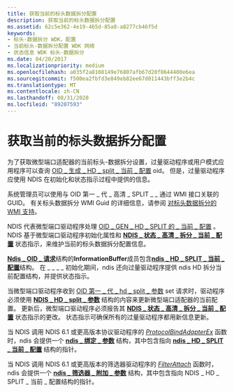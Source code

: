 ```yaml
---
title: 获取当前的标头数据拆分配置
description: 获取当前的标头数据拆分配置
ms.assetid: 62c5e362-4e19-465d-85a8-a8277cb46f5d
keywords:
- 标头-数据拆分 WDK，配置
- 当前标头-数据拆分配置 WDK 网络
- 状态信息 WDK 标头-数据拆分
ms.date: 04/20/2017
ms.localizationpriority: medium
ms.openlocfilehash: a035f2a8108149e76807afb67d20f8644400e6ea
ms.sourcegitcommit: f500ea2fbfd3e849eb82ee67d011443bff3e2b4c
ms.translationtype: MT
ms.contentlocale: zh-CN
ms.lasthandoff: 08/31/2020
ms.locfileid: "89207593"
---
```

# <a name="getting-the-current-header-data-split-configuration"></a>获取当前的标头数据拆分配置





为了获取微型端口适配器的当前标头-数据拆分设置，过量驱动程序或用户模式应用程序可以查询 [OID \_ 生成 \_ HD \_ split \_ 当前 \_ 配置](./oid-gen-hd-split-current-config.md) oid。 但是，过量驱动程序应使用 NDIS 在初始化和状态指示过程中提供的信息。

系统管理员可以使用与 OID 第一 \_ 代 \_ 高清 \_ SPLIT \_ \_ 通过 WMI 接口关联的 GUID。 有关标头数据拆分 WMI Guid 的详细信息，请参阅 [对标头数据拆分的 WMI 支持](wmi-support-for-header-data-split.md)。

NDIS 代表微型端口驱动程序处理 [OID \_ GEN \_ HD \_ SPLIT 的 \_ 当前 \_ 配置](./oid-gen-hd-split-current-config.md) 。 NDIS 基于微型端口驱动程序初始化属性和 [**NDIS \_ 状态 \_ 高清 \_ 拆分 \_ 当前 \_ 配置**](./ndis-status-hd-split-current-config.md) 状态指示，来维护当前的标头数据拆分配置信息。

[**Ndis \_ OID \_ 请求**](/windows-hardware/drivers/ddi/ndis/ns-ndis-_ndis_oid_request)结构的**InformationBuffer**成员包含[**ndis \_ HD \_ SPLIT \_ 当前 \_ 配置**](/windows-hardware/drivers/ddi/ntddndis/ns-ntddndis-_ndis_hd_split_current_config)结构。 在 \_ \_ \_ \_ 初始化期间，ndis 还向过量驱动程序提供 ndis HD 拆分当前配置结构，并提供状态指示。

当微型端口驱动程序收到 [OID 第一 \_ 代 \_ hd \_ split \_ 参数](./oid-gen-hd-split-parameters.md) set 请求时，驱动程序必须使用 [**NDIS \_ HD \_ split \_ 参数**](/windows-hardware/drivers/ddi/ntddndis/ns-ntddndis-_ndis_hd_split_parameters) 结构的内容来更新微型端口适配器的当前配置。 更新后，微型端口驱动程序必须报告其 [**NDIS \_ 状态 \_ 高清 \_ 拆分 \_ 当前 \_ 配置**](./ndis-status-hd-split-current-config.md) 状态指示的更改。 状态指示可确保所有的过量驱动程序都用新信息更新。

当 NDIS 调用 NDIS 6.1 或更高版本协议驱动程序的 [*ProtocolBindAdapterEx*](/windows-hardware/drivers/ddi/ndis/nc-ndis-protocol_bind_adapter_ex) 函数时，ndis 会提供一个 [**ndis \_ 绑定 \_ 参数**](/windows-hardware/drivers/ddi/ndis/ns-ndis-_ndis_bind_parameters) 结构，其中包含指向 [**ndis \_ HD \_ SPLIT \_ 当前 \_ 配置**](/windows-hardware/drivers/ddi/ntddndis/ns-ntddndis-_ndis_hd_split_current_config) 结构的指针。

当 NDIS 调用 NDIS 6.1 或更高版本的筛选器驱动程序的 [*FilterAttach*](/windows-hardware/drivers/ddi/ndis/nc-ndis-filter_attach) 函数时，ndis 会提供一个 [**ndis \_ 筛选器 \_ 附加 \_ 参数**](/windows-hardware/drivers/ddi/ndis/ns-ndis-_ndis_filter_attach_parameters) 结构，其中包含指向 NDIS \_ HD \_ SPLIT \_ 当前 \_ 配置结构的指针。

 

